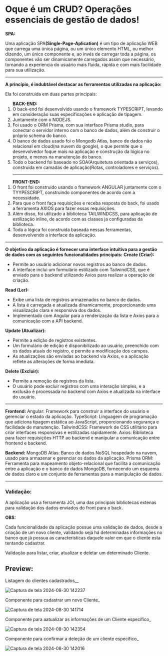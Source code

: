 <h1>Oque é um CRUD? Operações essenciais de gestão de dados!</h1>

<strong>SPA:</strong><p>Uma aplicação SPA<strong>(Single-Page-Aplication)</strong> é um tipo de aplicação WEB que carrega uma única página, ou um único elemento HTML, ou melhor dizendo, um único componente e, 
ao invés de carregar toda a página, os componentes vão ser dinamicamente carregados assim que necessário, tornando a experiencia do usuário mais fluida, rápida e com mais facilidade para sua utilização.
</p>

<hr>
<strong>A princípio, é indubtável destacar as ferramentas utilizadas na aplicação:</strong>
<p>Ela foi construida em duas partes principais:</p>
<ol>
  <strong>BACK-END:</strong>
  <li>O back-end foi desenvolvido usando o framework TYPESCRIPT, levando em consideração suas especificações e aplicação de tipagem.</li>
  <li>Juntamente com o NODEJS.</li>
  <li>Foi usado o ORM Prisma, com sua interface Prisma studio, para conectar o servidor interno com o banco de dados, além de construir o próprio schema do banco.</li>
  <li>O banco de dados usado foi o Mongodb Atlas, banco de dados não relacional em cloud(na nuvem do google), o que permite que o desenvolvedor foque mais na aplicação e construção da lógica no projeto, e menos na manutenção do banco.</li>
  <li>Todo o backend foi baseado no SOA(Arquitetura orientada a serviços), construida em camadas de aplicação(Rotas, controladores e serviços).</li>
  <hr>
</ol>
<ol>
  <strong>FRONT-END: </strong>
  <li>O front foi construido usando o framework ANGULAR juntamente com o TYYPESCRIPT, construindo componentes de acordo com a necessidade.</li>
  <li>Para que o front faça requisições e receba resposta do back, foi usado a ferramenta AXIOS para fazer essas requisições.</li>
  <li>Além disso, foi utilizado a biblioteca TAILWINDCSS, para aplicação de estilização inline, de acordo com as classes ja configuradas da biblioteca.</li>
  <li>Toda a lógica foi construida baseada nessas ferramentas, desenvolvendo a interface da aplicação.</li>
</ol>
<hr>

<strong>O objetivo da aplicação é fornecer uma interface intuitiva para a gestão de dados com as seguintes funcionalidades principais:</strong>
<strong>Create (Criar):</strong>
<ul>
  <li>Permite ao usuário adicionar novos registros ao banco de dados.</li>
  <li>A interface inclui um formulário estilizado com TailwindCSS, que é enviado para o backend utilizando Axios para realizar a operação de criação.</li>
</ul>

<strong>Read (Ler):</strong>
<ul>
  <li>Exibe uma lista de registros armazenados no banco de dados.</li>
  <li>A lista é carregada e atualizada dinamicamente, proporcionando uma visualização clara e responsiva dos dados.</li>
  <li>Implementado com Angular para a renderização da lista e Axios para a comunicação com a API backend.</li>
</ul>

<strong>Update (Atualizar):</strong>
<ul>
  <li>Permite a edição de registros existentes.</li>
  <li>Um formulário de edição é disponibilizado ao usuário, preenchido com os dados atuais do registro, e permite a modificação dos campos.</li>
  <li>As atualizações são enviadas ao backend via Axios, e a aplicação reflete as alterações de forma imediata.</li>
</ul>

<strong>Delete (Excluir):</strong>
<ul>
  <li>Permite a remoção de registros da lista.</li>
  <li>O usuário pode excluir registros com uma interação simples, e a exclusão é processada no backend com Axios e atualizada na interface do usuário.</li>
</ul>
<hr>

<strong>Frontend:</strong>
Angular: Framework para construir a interface do usuário e gerenciar o estado da aplicação.
TypeScript: Linguagem de programação que adiciona tipagem estática ao JavaScript, proporcionando segurança e facilidade de manutenção.
TailwindCSS: Framework de CSS utilitário para criar interfaces responsivas e estilizadas rapidamente.
Axios: Biblioteca para fazer requisições HTTP ao backend e manipular a comunicação entre frontend e backend.

<strong>Backend:</strong>
MongoDB Atlas: Banco de dados NoSQL hospedado na nuvem, usado para armazenar e gerenciar os dados da aplicação.
Prisma ORM: Ferramenta para mapeamento objeto-relacional que facilita a comunicação entre a aplicação e o banco de dados MongoDB, fornecendo um esquema de dados claro e um conjunto de ferramentas para a manipulação de dados.
<hr>
<h3>Validação:</h3>
<p>A aplicação usa a ferramenta JOI, uma das principais bibliotecas extenas para validação dos dados enviados do front para o back.</p>

<strong>OBS:</strong>
<p>Cada funcionalidade da aplicação possue uma validação de dados, desde a criação de um novo cliente, validando sejá há determinadas informações no banco que já possua as caracteristicas daquele valor em que o cliente esta tentando cadastrar.</p>
<p>Validação para listar, criar, atualizar e deletar um determinado Cliente.</p>

<h2>Preview:</h2>
<p>Listagem do clientes cadastrados__</p>

![Captura de tela 2024-08-30 142237](https://github.com/user-attachments/assets/ec66c19b-bb5a-4e88-aca8-236121a59dfb)

<p>Componente para cadastrar um novo Cliente_</p>

![Captura de tela 2024-08-30 141714](https://github.com/user-attachments/assets/5f5e747e-bbfa-4f40-8469-9d595eeb82f8)

<p>Componente para aatualizar as informações de um Cliente específico_</p>

![Captura de tela 2024-08-30 142354](https://github.com/user-attachments/assets/66fa877a-48d2-48b1-8c60-4e6ea95f791a)

<p>Componente para confirmar a deleção de um cliente específico_</p>

![Captura de tela 2024-08-30 142016](https://github.com/user-attachments/assets/02666c7e-beb4-42eb-83f7-de2a18c102a7)
